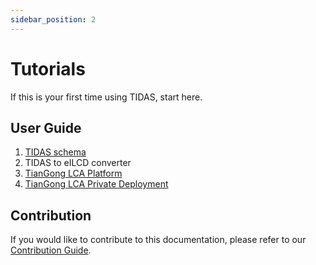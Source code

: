 ```yaml
---
sidebar_position: 2
---
```


# Tutorials

If this is your first time using TIDAS, start here.

## User Guide

1. [TIDAS schema](docs/user-guide/TIDAS-Schema.md)
2. TIDAS to eILCD converter
3. [TianGong LCA Platform](https://docs.tiangong.earth/)
4. [TianGong LCA Private Deployment](https://docs.tiangong.earth/deploy/local-deploy)

## Contribution

If you would like to contribute to this documentation, please refer to our [Contribution Guide](/docs/user-guide/how-to-contribut-tidas-doc.md).
